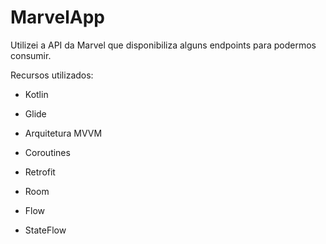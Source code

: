 # MarvelApp

Utilizei a API da Marvel que disponibiliza alguns endpoints para podermos consumir.

Recursos utilizados:

- Kotlin

- Glide

- Arquitetura MVVM

- Coroutines

- Retrofit

- Room

- Flow

- StateFlow
